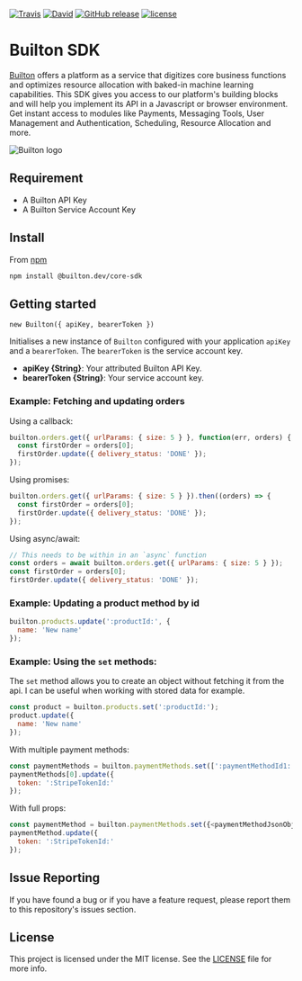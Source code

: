 [![Travis](https://img.shields.io/travis/BuiltonDev/node-sdk/master.svg?style=flat-square)](https://travis-ci.org/BuiltonDev/node-sdk.svg?branch=master)
[![David](https://img.shields.io/david/BuiltonDev/node-sdk.svg?style=flat-square)](https://david-dm.org/BuiltonDev/node-sdk)
[![GitHub release](https://img.shields.io/github/release/BuiltonDev/node-sdk.svg?style=flat-square)](https://github.com/BuiltonDev/core-sdk/releases)
[![license](https://img.shields.io/github/license/BuiltonDev/node-sdk.svg?style=flat-square)](LICENSE.md)

# Builton SDK

[Builton](https://www.builton.dev) offers a platform as a service that digitizes core business functions and optimizes resource allocation with baked-in machine learning capabilities. This SDK gives you access to our platform's building blocks and will help you implement its API in a Javascript or browser environment.  Get instant access to modules like Payments, Messaging Tools, User Management and Authentication, Scheduling, Resource Allocation and more.

![Builton logo](https://res.cloudinary.com/dftspnwxo/image/upload/v1554131594/Builton_logo_positiv_wc3j7x.svg)



## Requirement

- A Builton API Key
- A Builton Service Account Key

## Install

From [npm](https://npmjs.org)

```sh
npm install @builton.dev/core-sdk
```


## Getting started

`new Builton({ apiKey, bearerToken })`

Initialises a new instance of `Builton` configured with your application `apiKey` and a `bearerToken`.
The `bearerToken` is the service account key.

- **apiKey {String}**: Your attributed Builton API Key.
- **bearerToken {String}**: Your service account key.


### Example: Fetching and updating orders

Using a callback:
```js
builton.orders.get({ urlParams: { size: 5 } }, function(err, orders) {
  const firstOrder = orders[0];
  firstOrder.update({ delivery_status: 'DONE' });
});
```

Using promises:
```js
builton.orders.get({ urlParams: { size: 5 } }).then((orders) => {
  const firstOrder = orders[0];
  firstOrder.update({ delivery_status: 'DONE' });
});
```

Using async/await:
```js
// This needs to be within in an `async` function
const orders = await builton.orders.get({ urlParams: { size: 5 } });
const firstOrder = orders[0];
firstOrder.update({ delivery_status: 'DONE' });
```

### Example: Updating a product method by id

```js
builton.products.update(':productId:', {
  name: 'New name'
});
```

### Example: Using the `set` methods:

The `set` method allows you to create an object without fetching it from the api. I can be useful when working with stored data for example.

```js
const product = builton.products.set(':productId:');
product.update({
  name: 'New name'
});
```

With multiple payment methods:
```js
const paymentMethods = builton.paymentMethods.set([':paymentMethodId1:', ':paymentMethodId2:']);
paymentMethods[0].update({
  token: ':StripeTokenId:'
});
```

With full props:
```js
const paymentMethod = builton.paymentMethods.set({<paymentMethodJsonObject>});
paymentMethod.update({
  token: ':StripeTokenId:'
});
```


## Issue Reporting

If you have found a bug or if you have a feature request, please report them to this repository's issues section.

## License

This project is licensed under the MIT license. See the [LICENSE](LICENSE.md) file for more info.
